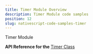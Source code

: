 ```yaml
---
title: Timer Module Overview
description: Timer Module code samples
position: 12
slug: nativescript-code-samples-timer
---
```

Timer Module

**API Reference for the** [Timer Class](https://docs.nativescript.org/api-reference/modules/_timer_.html)
